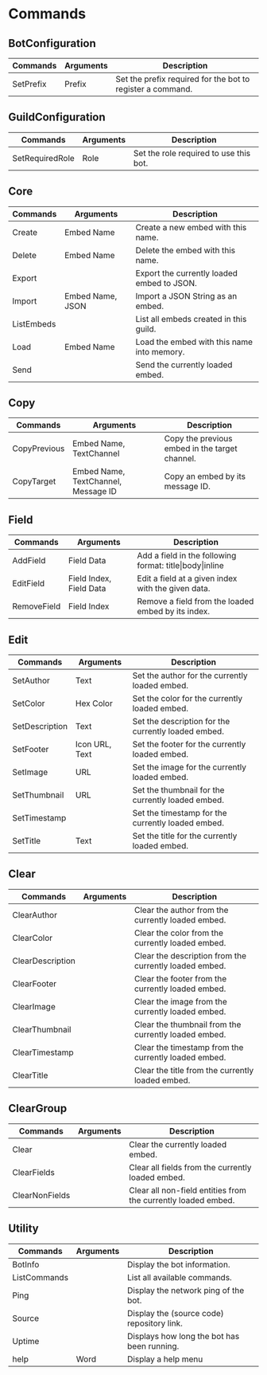 # Commands

## BotConfiguration
| Commands  | Arguments | Description                                                |
| --------- | --------- | ---------------------------------------------------------- |
| SetPrefix | Prefix    | Set the prefix required for the bot to register a command. |

## GuildConfiguration
| Commands        | Arguments | Description                            |
| --------------- | --------- | -------------------------------------- |
| SetRequiredRole | Role      | Set the role required to use this bot. |

## Core
| Commands   | Arguments        | Description                                |
| ---------- | ---------------- | ------------------------------------------ |
| Create     | Embed Name       | Create a new embed with this name.         |
| Delete     | Embed Name       | Delete the embed with this name.           |
| Export     | <none>           | Export the currently loaded embed to JSON. |
| Import     | Embed Name, JSON | Import a JSON String as an embed.          |
| ListEmbeds | <none>           | List all embeds created in this guild.     |
| Load       | Embed Name       | Load the embed with this name into memory. |
| Send       | <none>           | Send the currently loaded embed.           |

## Copy
| Commands     | Arguments                           | Description                                    |
| ------------ | ----------------------------------- | ---------------------------------------------- |
| CopyPrevious | Embed Name, TextChannel             | Copy the previous embed in the target channel. |
| CopyTarget   | Embed Name, TextChannel, Message ID | Copy an embed by its message ID.               |

## Field
| Commands    | Arguments               | Description                                            |
| ----------- | ----------------------- | ------------------------------------------------------ |
| AddField    | Field Data              | Add a field in the following format: title\|body\|inline |
| EditField   | Field Index, Field Data | Edit a field at a given index with the given data.     |
| RemoveField | Field Index             | Remove a field from the loaded embed by its index.     |

## Edit
| Commands       | Arguments      | Description                                         |
| -------------- | -------------- | --------------------------------------------------- |
| SetAuthor      | Text           | Set the author for the currently loaded embed.      |
| SetColor       | Hex Color      | Set the color for the currently loaded embed.       |
| SetDescription | Text           | Set the description for the currently loaded embed. |
| SetFooter      | Icon URL, Text | Set the footer for the currently loaded embed.      |
| SetImage       | URL            | Set the image for the currently loaded embed.       |
| SetThumbnail   | URL            | Set the thumbnail for the currently loaded embed.   |
| SetTimestamp   | <none>         | Set the timestamp for the currently loaded embed.   |
| SetTitle       | Text           | Set the title for the currently loaded embed.       |

## Clear
| Commands         | Arguments | Description                                            |
| ---------------- | --------- | ------------------------------------------------------ |
| ClearAuthor      | <none>    | Clear the author from the currently loaded embed.      |
| ClearColor       | <none>    | Clear the color from the currently loaded embed.       |
| ClearDescription | <none>    | Clear the description from the currently loaded embed. |
| ClearFooter      | <none>    | Clear the footer from the currently loaded embed.      |
| ClearImage       | <none>    | Clear the image from the currently loaded embed.       |
| ClearThumbnail   | <none>    | Clear the thumbnail from the currently loaded embed.   |
| ClearTimestamp   | <none>    | Clear the timestamp from the currently loaded embed.   |
| ClearTitle       | <none>    | Clear the title from the currently loaded embed.       |

## ClearGroup
| Commands       | Arguments | Description                                                   |
| -------------- | --------- | ------------------------------------------------------------- |
| Clear          | <none>    | Clear the currently loaded embed.                             |
| ClearFields    | <none>    | Clear all fields from the currently loaded embed.             |
| ClearNonFields | <none>    | Clear all non-field entities from the currently loaded embed. |

## Utility
| Commands     | Arguments | Description                                 |
| ------------ | --------- | ------------------------------------------- |
| BotInfo      | <none>    | Display the bot information.                |
| ListCommands | <none>    | List all available commands.                |
| Ping         | <none>    | Display the network ping of the bot.        |
| Source       | <none>    | Display the (source code) repository link.  |
| Uptime       | <none>    | Displays how long the bot has been running. |
| help         | Word      | Display a help menu                         |
